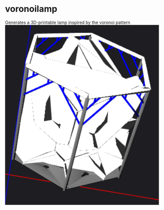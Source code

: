# voronoilamp
Generates a 3D-printable lamp inspired by the voronoi pattern
![alt text](https://github.com/JF0C/voronoilamp/blob/main/preview_obj.PNG)

